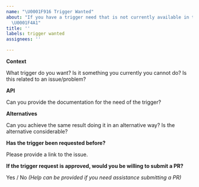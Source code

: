 ```yaml
---
name: "\U0001F916 Trigger Wanted"
about: "If you have a trigger need that is not currently available in the community
  \U0001F4A1"
title: ''
labels: trigger wanted
assignees: ''

---
```


**Context**

What trigger do you want? Is it something you currently you cannot do? Is this related to an issue/problem?

**API**

Can you provide the documentation for the need of the trigger?

**Alternatives**

Can you achieve the same result doing it in an alternative way? Is the alternative considerable?

**Has the trigger been requested before?**

Please provide a link to the issue.

**If the trigger request is approved, would you be willing to submit a PR?**

Yes / No _(Help can be provided if you need assistance submitting a PR)_
